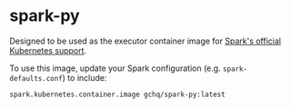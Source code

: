 # spark-py

Designed to be used as the executor container image for [Spark's official Kubernetes support](http://spark.apache.org/docs/latest/running-on-kubernetes.html).

To use this image, update your Spark configuration (e.g. `spark-defaults.conf`) to include:

```
spark.kubernetes.container.image gchq/spark-py:latest
```
